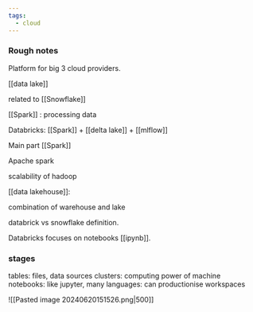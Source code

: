 ```yaml
---
tags:
  - cloud
---
```

### Rough notes

Platform for big 3 cloud providers.

[[data lake]]

related to [[Snowflake]]

[[Spark]] : processing data

Databricks: [[Spark]] + [[delta lake]] + [[mlflow]]

Main part [[Spark]]

Apache spark

scalability of hadoop

[[data lakehouse]]:

combination of warehouse and lake

databrick vs snowflake definition. 

Databricks focuses on notebooks [[ipynb]]. 
### stages


tables: files, data sources
clusters: computing power of machine
notebooks: like jupyter, many languages: can productionise
workspaces 

![[Pasted image 20240620151526.png|500]]



